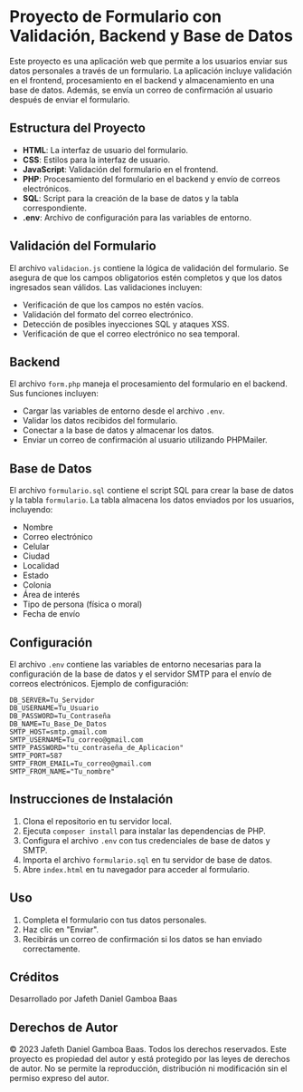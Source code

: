 # Proyecto de Formulario con Validación, Backend y Base de Datos

Este proyecto es una aplicación web que permite a los usuarios enviar sus datos personales a través de un formulario. La aplicación incluye validación en el frontend, procesamiento en el backend y almacenamiento en una base de datos. Además, se envía un correo de confirmación al usuario después de enviar el formulario.

## Estructura del Proyecto

- **HTML**: La interfaz de usuario del formulario.
- **CSS**: Estilos para la interfaz de usuario.
- **JavaScript**: Validación del formulario en el frontend.
- **PHP**: Procesamiento del formulario en el backend y envío de correos electrónicos.
- **SQL**: Script para la creación de la base de datos y la tabla correspondiente.
- **.env**: Archivo de configuración para las variables de entorno.

## Validación del Formulario

El archivo `validacion.js` contiene la lógica de validación del formulario. Se asegura de que los campos obligatorios estén completos y que los datos ingresados sean válidos. Las validaciones incluyen:

- Verificación de que los campos no estén vacíos.
- Validación del formato del correo electrónico.
- Detección de posibles inyecciones SQL y ataques XSS.
- Verificación de que el correo electrónico no sea temporal.

## Backend

El archivo `form.php` maneja el procesamiento del formulario en el backend. Sus funciones incluyen:

- Cargar las variables de entorno desde el archivo `.env`.
- Validar los datos recibidos del formulario.
- Conectar a la base de datos y almacenar los datos.
- Enviar un correo de confirmación al usuario utilizando PHPMailer.

## Base de Datos

El archivo `formulario.sql` contiene el script SQL para crear la base de datos y la tabla `formulario`. La tabla almacena los datos enviados por los usuarios, incluyendo:

- Nombre
- Correo electrónico
- Celular
- Ciudad
- Localidad
- Estado
- Colonia
- Área de interés
- Tipo de persona (física o moral)
- Fecha de envío

## Configuración

El archivo `.env` contiene las variables de entorno necesarias para la configuración de la base de datos y el servidor SMTP para el envío de correos electrónicos. Ejemplo de configuración:

```
DB_SERVER=Tu_Servidor
DB_USERNAME=Tu_Usuario
DB_PASSWORD=Tu_Contraseña
DB_NAME=Tu_Base_De_Datos
SMTP_HOST=smtp.gmail.com
SMTP_USERNAME=Tu_correo@gmail.com
SMTP_PASSWORD="tu_contraseña_de_Aplicacion"
SMTP_PORT=587
SMTP_FROM_EMAIL=Tu_correo@gmail.com
SMTP_FROM_NAME="Tu_nombre"
```

## Instrucciones de Instalación

1. Clona el repositorio en tu servidor local.
2. Ejecuta `composer install` para instalar las dependencias de PHP.
3. Configura el archivo `.env` con tus credenciales de base de datos y SMTP.
4. Importa el archivo `formulario.sql` en tu servidor de base de datos.
5. Abre `index.html` en tu navegador para acceder al formulario.

## Uso

1. Completa el formulario con tus datos personales.
2. Haz clic en "Enviar".
3. Recibirás un correo de confirmación si los datos se han enviado correctamente.

## Créditos

Desarrollado por Jafeth Daniel Gamboa Baas

## Derechos de Autor

© 2023 Jafeth Daniel Gamboa Baas. Todos los derechos reservados. Este proyecto es propiedad del autor y está protegido por las leyes de derechos de autor. No se permite la reproducción, distribución ni modificación sin el permiso expreso del autor.
